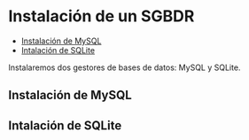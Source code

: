 # Instalación de un SGBDR

<!-- toc -->

- [Instalación de MySQL](#instalacion-de-mysql)
- [Intalación de SQLite](#intalacion-de-sqlite)

<!-- tocstop -->

Instalaremos dos gestores de bases de datos: MySQL y SQLite.

## Instalación de MySQL

## Intalación de SQLite
